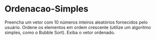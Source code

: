 # Ordenacao-Simples
Preencha um vetor com 10 números inteiros aleatórios fornecidos pelo usuário. Ordene os elementos em ordem crescente (utilize um algoritmo simples, como o Bubble Sort). Exiba o vetor ordenado.
